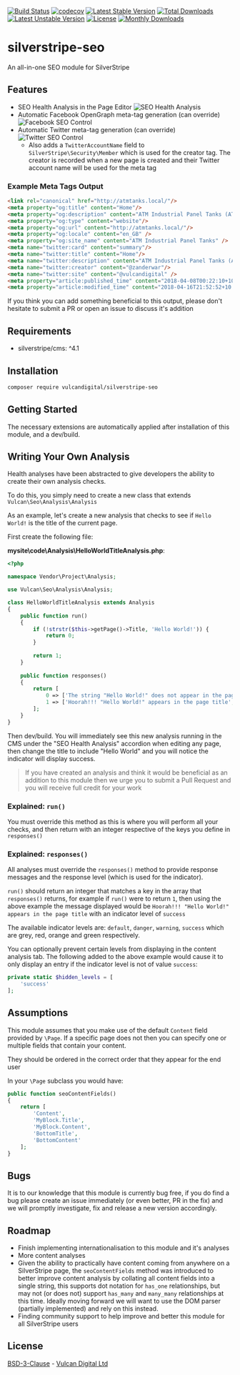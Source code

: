 [![Build Status](https://travis-ci.org/vulcandigital/silverstripe-seo.svg?branch=master)](https://travis-ci.org/vulcandigital/silverstripe-seo) [![codecov](https://codecov.io/gh/vulcandigital/silverstripe-seo/branch/master/graph/badge.svg)](https://codecov.io/gh/vulcandigital/silverstripe-seo) [![Latest Stable Version](https://poser.pugx.org/vulcandigital/silverstripe-seo/v/stable)](https://packagist.org/packages/vulcandigital/silverstripe-seo) [![Total Downloads](https://poser.pugx.org/vulcandigital/silverstripe-seo/downloads)](https://packagist.org/packages/vulcandigital/silverstripe-seo) [![Latest Unstable Version](https://poser.pugx.org/vulcandigital/silverstripe-seo/v/unstable)](https://packagist.org/packages/vulcandigital/silverstripe-seo) [![License](https://poser.pugx.org/vulcandigital/silverstripe-seo/license)](https://packagist.org/packages/vulcandigital/silverstripe-seo) [![Monthly Downloads](https://poser.pugx.org/vulcandigital/silverstripe-seo/d/monthly)](https://packagist.org/packages/vulcandigital/silverstripe-seo)
# silverstripe-seo
An all-in-one SEO module for SilverStripe

## Features
* SEO Health Analysis in the Page Editor ![SEO Health Analysis](https://i.imgur.com/axlmK1j.png)
* Automatic Facebook OpenGraph meta-tag generation (can override) ![Facebook SEO Control](https://i.imgur.com/FcK0ExJ.png)
* Automatic Twitter meta-tag generation (can override) ![Twitter SEO Control](https://i.imgur.com/7I4rnXw.png)
    * Also adds a `TwitterAccountName` field to `SilverStripe\Security\Member` which is used for the creator tag. The creator is recorded when a new page is created and their Twitter account name will be used for the meta tag

### Example Meta Tags Output
```html
<link rel="canonical" href="http://atmtanks.local/"/>
<meta property="og:title" content="Home"/>
<meta property="og:description" content="ATM Industrial Panel Tanks (ATM) specialises in tank builds, modifications and maintenance. ATM has performed significant tank refurbishments, re-lines and roof replacements for Government Hospitals, Power Stations, Food Process Companies, Mines and more."/>
<meta property="og:type" content="website"/>
<meta property="og:url" content="http://atmtanks.local/"/>
<meta property="og:locale" content="en_GB" />
<meta property="og:site_name" content="ATM Industrial Panel Tanks" />
<meta name="twitter:card" content="summary"/>
<meta name="twitter:title" content="Home"/>
<meta name="twitter:description" content="ATM Industrial Panel Tanks (ATM) specialises in tank builds, modifications and maintenance. ATM has performed significant tank refurbishments, re-lines and roof replacements for Government Hospitals, Power Stations, Food Process Companies, Mines and more."/>
<meta name="twitter:creator" content="@zanderwar"/>
<meta name="twitter:site" content="@vulcandigital" />
<meta property="article:published_time" content="2018-04-08T00:22:10+10:00" />
<meta property="article:modified_time" content="2018-04-16T21:52:52+10:00" />
```

If you think you can add something beneficial to this output, please don't hesitate to submit a PR or open an issue to discuss it's addition

## Requirements
* silverstripe/cms: ^4.1

## Installation
```bash
composer require vulcandigital/silverstripe-seo
```

## Getting Started
The necessary extensions are automatically applied after installation of this module, and a dev/build.

## Writing Your Own Analysis
Health analyses have been abstracted to give developers the ability to create their own analysis checks.

To do this, you simply need to create a new class that extends `Vulcan\Seo\Analysis\Analysis`

As an example, let's create a new analysis that checks to see if `Hello World!` is the title of the current page.

First create the following file:

**mysite\code\Analysis\HelloWorldTitleAnalysis.php**:
```php
<?php

namespace Vendor\Project\Analysis;

use Vulcan\Seo\Analysis\Analysis;

class HelloWorldTitleAnalysis extends Analysis 
{
    public function run() 
    {
        if (!strstr($this->getPage()->Title, 'Hello World!')) {
            return 0;
        }
        
        return 1;
    }
    
    public function responses() 
    {
        return [
            0 => ['The string "Hello World!" does not appear in the page title', 'danger'],
            1 => ['Hoorah!!! "Hello World!" appears in the page title', 'success'],
        ];
    }
}
```

Then dev/build. You will immediately see this new analysis running in the CMS under the "SEO Health Analysis" accordion when editing any page, then change the title to include "Hello World" and you will notice the indicator will display success.

> If you have created an analysis and think it would be beneficial as an addition to this module then we urge you to submit a Pull Request and you will receive full credit for your work

### Explained: `run()`
You must override this method as this is where you will perform all your checks, and then return with an integer respective of the keys you define in `responses()`

### Explained: `responses()`
All analyses must override the `responses()` method to provide response messages and the response level (which is used for the indicator).

`run()` should return an integer that matches a key in the array that `responses()` returns, for example if `run()` were to return `1`, then using the above example the message displayed would be `Hoorah!!! "Hello World!" appears in the page title` with an indicator level of `success`

The available indicator levels are: `default`, `danger`, `warning`, `success` which are grey, red, orange and green respectively.

You can optionally prevent certain levels from displaying in the content analysis tab. The following added to the above example would cause it to only display an entry if the indicator level is not of value `success`:

```php
private static $hidden_levels = [
    'success'
];
```

## Assumptions
This module assumes that you make use of the default `Content` field provided by `\Page`. If a specific page does not then you can specify one or multiple fields that contain your content.

They should be ordered in the correct order that they appear for the end user

In your `\Page` subclass you would have:

```php
public function seoContentFields() 
{
    return [
        'Content',
        'MyBlock.Title',
        'MyBlock.Content',
        'BottomTitle',
        'BottomContent'    
    ];
}
```

## Bugs
It is to our knowledge that this module is currently bug free, if you do find a bug please create an issue immediately (or even better, PR in the fix) and we will promptly investigate, fix and release a new version accordingly.

## Roadmap
* Finish implementing internationalisation to this module and it's analyses
* More content analyses
* Given the ability to practically have content coming from anywhere on a SilverStripe page, the `seoContentFields` method was introduced to better improve content analysis by collating all content fields into a single string, this supports dot notation for `has_one` relationships, but may not (or does not) support `has_many` and `many_many` relationships at this time. Ideally moving forward we will want to use the DOM parser (partially implemented) and rely on this instead.
* Finding community support to help improve and better this module for all SilverStripe users

## License
[BSD-3-Clause](LICENSE.md) - [Vulcan Digital Ltd](https://vulcandigital.co.nz)